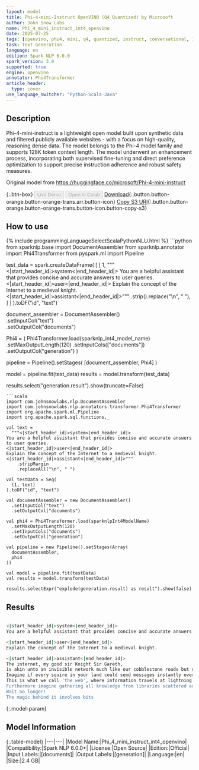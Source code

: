 ```yaml
---
layout: model
title: Phi-4-mini-Instruct OpenVINO (Q4 Quantized) by Microsoft
author: John Snow Labs
name: Phi_4_mini_instruct_int4_openvino
date: 2025-07-25
tags: [openvino, phi4, mini, q4, quantized, instruct, conversational, 128k, en, open_source]
task: Text Generation
language: en
edition: Spark NLP 6.0.0
spark_version: 3.0
supported: true
engine: openvino
annotator: Phi4Transformer
article_header:
  type: cover
use_language_switcher: "Python-Scala-Java"
---
```


## Description

Phi-4-mini-instruct is a lightweight open model built upon synthetic data and filtered publicly available websites - with a focus on high-quality, reasoning dense data. The model belongs to the Phi-4 model family and supports 128K token context length. The model underwent an enhancement process, incorporating both supervised fine-tuning and direct preference optimization to support precise instruction adherence and robust safety measures.

Original model from https://huggingface.co/microsoft/Phi-4-mini-instruct

{:.btn-box}
<button class="button button-orange" disabled>Live Demo</button>
<button class="button button-orange" disabled>Open in Colab</button>
[Download](https://s3.amazonaws.com/auxdata.johnsnowlabs.com/public/models/Phi_4_mini_instruct_int4_openvino_en_6.0.0_3.0_1753454352119.zip){:.button.button-orange.button-orange-trans.arr.button-icon}
[Copy S3 URI](s3://auxdata.johnsnowlabs.com/public/models/Phi_4_mini_instruct_int4_openvino_en_6.0.0_3.0_1753454352119.zip){:.button.button-orange.button-orange-trans.button-icon.button-copy-s3}

## How to use



<div class="tabs-box" markdown="1">
{% include programmingLanguageSelectScalaPythonNLU.html %}
```python
from sparknlp.base import DocumentAssembler
from sparknlp.annotator import Phi4Transformer
from pyspark.ml import Pipeline

test_data = spark.createDataFrame(
    [
        [
            1,
            """<|start_header_id|>system<|end_header_id|>
You are a helpful assistant that provides concise and accurate answers to user queries.
<|start_header_id|>user<|end_header_id|>
Explain the concept of the Internet to a medieval knight.
<|start_header_id|>assistant<|end_header_id|>"""
            .strip().replace("\n", " "),
        ]
    ]
).toDF("id", "text")

document_assembler = DocumentAssembler() \
    .setInputCol("text") \
    .setOutputCol("documents")

Phi4 = (
    Phi4Transformer.load(sparknlp_int4_model_name)
    .setMaxOutputLength(120)
    .setInputCols(["documents"])
    .setOutputCol("generation")
)

pipeline = Pipeline().setStages(
    [document_assembler, Phi4]
)

model = pipeline.fit(test_data)
results = model.transform(test_data)

results.select("generation.result").show(truncate=False)

```
```scala
import com.johnsnowlabs.nlp.DocumentAssembler
import com.johnsnowlabs.nlp.annotators.transformer.Phi4Transformer
import org.apache.spark.ml.Pipeline
import org.apache.spark.sql.functions._

val text =
  """<|start_header_id|>system<|end_header_id|>
You are a helpful assistant that provides concise and accurate answers to user queries.
<|start_header_id|>user<|end_header_id|>
Explain the concept of the Internet to a medieval knight.
<|start_header_id|>assistant<|end_header_id|>"""
    .stripMargin
    .replaceAll("\n", " ")

val testData = Seq(
  (1, text)
).toDF("id", "text")

val documentAssembler = new DocumentAssembler()
  .setInputCol("text")
  .setOutputCol("documents")

val phi4 = Phi4Transformer.load(sparknlpInt4ModelName)
  .setMaxOutputLength(120)
  .setInputCols("documents")
  .setOutputCol("generation")

val pipeline = new Pipeline().setStages(Array(
  documentAssembler,
  phi4
))

val model = pipeline.fit(testData)
val results = model.transform(testData)

results.selectExpr("explode(generation.result) as result").show(false)

```
</div>

## Results

```bash

<|start_header_id|>system<|end_header_id|>
You are a helpful assistant that provides concise and accurate answers to user queries.

<|start_header_id|>user<|end_header_id|>
Explain the concept of the Internet to a medieval knight.

<|start_header_id|>assistant<|end_header_id|>
The internet, my good sir Knight Sir Gareth,
is akin unto an invisible network much like our cobblestone roads but spanning across kingdoms far greater than any map you possess.
Imagine if every squire in your land could send messages instantly over vast distances without crossing paths or carrying physical missives on horseback! 
This is what we call 'the web', where information travels at lightning speed through unseen pathways known as cables buried deep below earth's surface connecting castles worldwide.
Furthermore imagine gathering all knowledge from libraries scattered around realms within moments using magical mirrors reflecting light instead...
Wait no longer!
The magic behind it involves bits

```

{:.model-param}
## Model Information

{:.table-model}
|---|---|
|Model Name:|Phi_4_mini_instruct_int4_openvino|
|Compatibility:|Spark NLP 6.0.0+|
|License:|Open Source|
|Edition:|Official|
|Input Labels:|[documents]|
|Output Labels:|[generation]|
|Language:|en|
|Size:|2.4 GB|